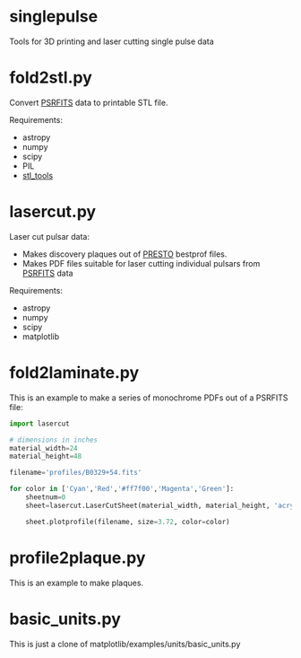 # singlepulse
Tools for 3D printing and laser cutting single pulse data

# fold2stl.py
Convert <a href="http://www.atnf.csiro.au/research/pulsar/psrfits/">PSRFITS</a> data to printable STL file.

Requirements:
* astropy
* numpy
* scipy
* PIL
* <a href="https://github.com/thearn/stl_tools">stl_tools</a>

# lasercut.py
Laser cut pulsar data:
* Makes discovery plaques out of <a href="http://www.cv.nrao.edu/~sransom/presto/">PRESTO</a> bestprof files.
* Makes PDF files suitable for laser cutting individual pulsars from <a href="http://www.atnf.csiro.au/research/pulsar/psrfits/">PSRFITS</a> data

Requirements:
* astropy
* numpy
* scipy
* matplotlib

# fold2laminate.py
This is an example to make a series of monochrome PDFs out of a PSRFITS file:
```python
import lasercut

# dimensions in inches
material_width=24
material_height=48

filename='profiles/B0329+54.fits'

for color in ['Cyan','Red','#ff7f00','Magenta','Green']:
    sheetnum=0
    sheet=lasercut.LaserCutSheet(material_width, material_height, 'acrylic', 0.125)

    sheet.plotprofile(filename, size=3.72, color=color)
```

# profile2plaque.py
This is an example to make plaques.

# basic_units.py
This is just a clone of matplotlib/examples/units/basic_units.py

